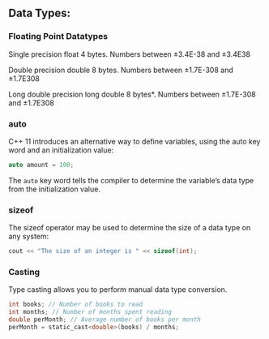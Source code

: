 ## Data Types:

### Floating Point Datatypes
Single precision float 4 bytes. Numbers between ±3.4E-38 and ±3.4E38

Double precision double 8 bytes. Numbers between ±1.7E-308 and ±1.7E308

Long double precision long double 8 bytes*. Numbers between ±1.7E-308 and ±1.7E308

### auto
C++ 11 introduces an alternative way to define variables, using the auto key word and an
initialization value:
```c
auto amount = 100;
```
The `auto` key word tells the compiler to determine the variable’s data type from the initialization value.

### sizeof
The sizeof operator may be used to determine the size of a data type on any system:
```c
cout << "The size of an integer is " << sizeof(int);
```

### Casting
Type casting allows you to perform manual data type conversion.
```c
int books; // Number of books to read
int months; // Number of months spent reading
double perMonth; // Average number of books per month
perMonth = static_cast<double>(books) / months;
```
